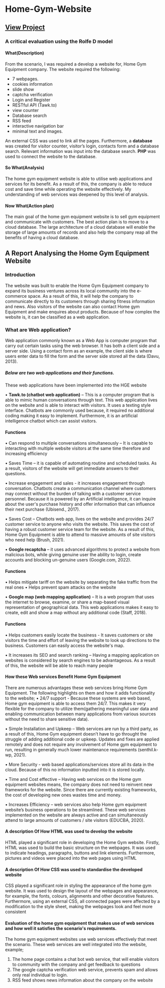 # Home-Gym-Website
## [View Project](www.g.com)  
### A critical evaluation using the Rolfe D model
#### What(Description) 
From the scenario, I was required a develop a website for, Home Gym Equipment company. The website required the following:
* 7 webpages.
* cookies information
* slide show
* captcha verification
* Login and Register
* RESTful API (Tawk.to)
* view counter
* Database search
* RSS feed
* interactive navigation bar
* minimal text and images. 

An external CSS was used to link all the pages. Furthermore, a __database__ was created for visitor counter, visitor’s login, contacts form and a database search. Relevant information was input into the database search. __PHP__ was used to connect the website to the database.

#### So What(Analysis)
The home gym equipment website is able to utilise web applications and services for its benefit. As a result of this, the company is able to reduce cost and save time while operating the website effectively. 
My understanding of web services was deepened by this level of analysis.


#### Now What(Action plan)
The main goal of the home gym equipment website is to sell gym equipment and communicate with customers. The best action plan is to move to a cloud database. The large architecture of a cloud database will enable the storage of large amounts of records and also help the company reap all the benefits of having a cloud database.



## A Report Analysing the Home Gym Equipment Website
### Introduction
The website was built to enable the Home Gym Equipment company to expand its business ventures across its local community into the e-commerce space. As a result of this, it will help the company to communicate directly to its customers through sharing fitness information and news. Also visitors of the website can also contact Home gym Equipment and make enquires about products. Because of how complex the website is, it can be classified as a web application.
### What are Web application?
Web application commonly known as a Web App is computer program that carry out certain tasks using the web browser. It has both a client side and a server side. Using a contact form as an example, the client side is where users enter data to fill the form and the server side stored all the data (Davu, 2013). 
##### Below are two web applications and their functions.
These web applications have been implemented into the HGE website

•	__Tawk.to (chatbot web application)__ – This is a computer program that is able to mimic human conversations through text. This web application lives on the website and is able to interact with visitors. It uses a texting style interface. Chatbots are commonly used because, it required no additional coding making it easy to implement. Furthermore, it is an artificial intelligence chatbot which can assist visitors.
#### Functions
•	Can respond to multiple conversations simultaneously – It is capable to interacting with multiple website visitors at the same time therefore and increasing efficiency 

•	Saves Time – it is capable of automating routine and scheduled tasks. As a result, visitors of the website will get immediate answers to their questions.

•	Increase engagement and sales -  it increases engagement through conversation. Chatbots create a communication channel where customers may connect without the burden of talking with a customer service personnel. Because it is powered by an Artificial intelligence, it can inquire about the user's purchase history and offer information that can influence their next purchase (Ubisend., 2017).

•	Saves Cost – Chatbots web app, lives on the website and provides 24/7 customer service to anyone who visits the website. This saves the cost of having a robust customer service team for the website. As a result of this, Home Gym Equipment is able to attend to massive amounts of site visitors who need help (Brush, 2021).

•	__Google recaptcha__ – it uses advanced algorithms to protect a website from malicious bots, while giving genuine user the ability to login, create accounts and blocking un-genuine users (Google.com, 2022).
#### Functions
•	Helps mitigate tariff on the website by separating the fake traffic from the real ones
• Helps prevent spam attacks on the website
 
•	__Google map (web mapping application)__ – It is a web program that uses the internet to browse, examine, or share a map-based visual representation of geographical data. This web applications makes it easy to create, edit and show a map without any additional code (Staff, 2018).
#### Functions
•	Helps customers easily locate the business - It saves customers or site visitors the time and effort of leaving the website to look up directions to the business. Customers can easily access the website's map.

•	It increases its SEO and search ranking – Having a mapping application on websites is considered by search engines to be advantageous. As a result of this, the website will be able to reach many people

#### How these Web services Benefit Home Gym Equipment
There are numerous advantages these web services bring Home Gym Equipment. The following highlights on them and how it adds functionality to the website;
•	24/7 support - Because these systems are web based, Home gym equipment is able to access them 24/7. This makes it very flexible for the company to utilize them(gathering meaningful user data and enabling communication between many applications from various sources without the need to share sensitive data).

•	Simple Installation and Upkeep – Web services are run by a third party, as a result of this, Home Gym equipment doesn’t have to go throught the struggle of adding additional code or upkeep. Updates and fixes are applied remotely and does not require any involvement of Home gym equipment to run, resulting in generally much lower maintenance requirements (senthil.k-wp, 2021).

•	More Security -  web based applications/services store all its data in the cloud. Because of this no information inputted into it is stored locally.


•	Time and Cost effective – Having web services on the Home gym equipment websites means, the company does not need to reinvent new frameworks for the website. Since there are currently existing frameworks, the cost of developing new ones wastes time and money.

•	Increases Efficiency – web services also help Home gym equipment website’s business operations to be streamlined. These web services implemented on the website are always active and can simultaneously attend to large amounts of customers / site visitors (EDUCBA, 2020).

#### A description Of How HTML was used to develop the website
HTML played a significant role in developing the Home Gym website.
Firstly, HTML was used to build the basic structure on the webpages. It was used to indicate headings, paragraphs, buttons and link elements. Furthermore, pictures and videos were placed into the web pages using HTML


#### A description Of How CSS was used to standardise the developed website
CSS played a significant role in styling the appearance of the home gym website. It was used to design the layout of the webpages and appearance, for example, the fonts, colours, alignments and other decorative features.
Furthermore, using an external CSS, all connected pages were affected by a modification to the style sheet, making the webpages look and feel more consistent 

#### Evaluation of the home gym equipment that makes use of web services and how well it satisfies the scenario's requirements.
The home gym equipment websites use web services effectively that meet the scenario. These web services are well integrated into the website, example;
1.	The home page contains a chat bot web service, that will enable visitors to community with the company and get feedback to questions
2.	The google captcha verification web service, prevents spam and allows only real individual to login.
3.	RSS feed shows news information about the company on the website


